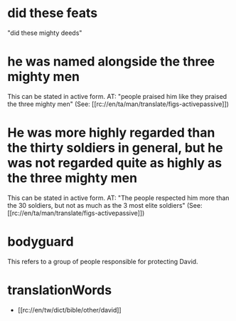 # did these feats

"did these mighty deeds"

# he was named alongside the three mighty men

This can be stated in active form. AT: "people praised him like they praised the three mighty men" (See: [[rc://en/ta/man/translate/figs-activepassive]])

# He was more highly regarded than the thirty soldiers in general, but he was not regarded quite as highly as the three mighty men

This can be stated in active form. AT: "The people respected him more than the 30 soldiers, but not as much as the 3 most elite soldiers" (See: [[rc://en/ta/man/translate/figs-activepassive]])

# bodyguard

This refers to a group of people responsible for protecting David.

# translationWords

* [[rc://en/tw/dict/bible/other/david]]
